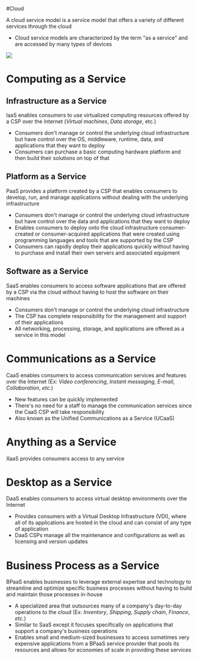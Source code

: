#Cloud 

A cloud service model is a service model that offers a variety of different services through the cloud

* Cloud service models are characterized by the term "as a service" and are accessed by many types of devices 

![](https://github.com/JonmarCorpuz/SecondBrain/blob/main/Assets/f04ce2f08624ac4c7973ad4e6e6275cd.png)


# Computing as a Service

## Infrastructure as a Service

IaaS enables consumers to use virtualized computing resources offered by a CSP over the Internet (*Virtual machines*, *Data storage*, etc.) 

* Consumers don't manage or control the underlying cloud infrastructure but have control over the OS, middleware, runtime, data, and applications that they want to deploy
* Consumers can purchase a basic computing hardware platform and then build their solutions on top of that

## Platform as a Service

PaaS provides a platform created by a CSP that enables consumers to develop, run, and manage applications without dealing with the underlying infrastructure 

* Consumers don't manage or control the underlying cloud infrastructure but have control over the data and applications that they want to deploy
* Enables consumers to deploy onto the cloud infrastructure consumer-created or consumer-acquired applications that were created using programming languages and tools that are supported by the CSP
* Consumers can rapidly deploy their applications quickly without having to purchase and install their own servers and associated equipment

## Software as a Service

SaaS enables consumers to access software applications that are offered by a CSP via the cloud without having to host the software on their machines 

* Consumers don't manage or control the underlying cloud infrastructure
* The CSP has complete responsibility for the management and support of their applications
* All networking, processing, storage, and applications are offered as a service in this model

# Communications as a Service

CaaS enables consumers to access communication services and features over the Internet (Ex: *Video conferencing*, *Instant messaging*, *E-mail*, *Collaboration*, *etc.*)

* New features can be quickly implemented
* There's no need for a staff to manage the communication services since the CaaS CSP will take responsibility
* Also known as the Unified Communications as a Service (UCaaS)

# Anything as a Service

XaaS provides consumers access to any service

# Desktop as a Service

DaaS enables consumers to access virtual desktop environments over the Internet

* Provides consumers with a Virtual Desktop Infrastructure (VDI), where all of its applications are hosted in the cloud and can consist of any type of application
* DaaS CSPs manage all the maintenance and configurations as well as licensing and version updates

# Business Process as a Service

BPaaS enables businesses to leverage external expertise and technology to streamline and optimize specific business processes without having to build and maintain those processes in-house

* A specialized area that outsources many of a company's day-to-day operations to the cloud (Ex: *Inventory*, *Shipping*, *Supply chain*, *Finance*, *etc.*)
* Similar to SaaS except it focuses specifically on applications that support a company's business operations
* Enables small and medium-sized businesses to access sometimes very expensive applications from a BPaaS service provider that pools its resources and allows for economies of scale in providing these services
